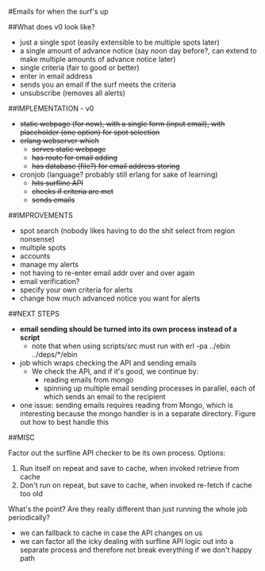 #Emails for when the surf's up

##What does v0 look like?

- just a single spot (easily extensible to be multiple spots later)
- a single amount of advance notice (say noon day before?, can extend to make multiple amounts of advance notice later)
- single criteria (fair to good or better)
- enter in email address
- sends you an email if the surf meets the criteria
- unsubscribe (removes all alerts)

##IMPLEMENTATION - v0

- ~~static webpage (for now), with a single form (input email), with placeholder (one option) for spot selection~~
- ~~erlang webserver which~~
  - ~~serves static webpage~~
  - ~~has route for email adding~~
  - ~~has database (file?) for email address storing~~
- cronjob (language? probably still erlang for sake of learning)
  - ~~hits surfline API~~
  - ~~checks if criteria are met~~
  - ~~sends emails~~

##IMPROVEMENTS

- spot search (nobody likes having to do the shit select from region nonsense)
- multiple spots
- accounts
- manage my alerts
- not having to re-enter email addr over and over again
- email verification?
- specify your own criteria for alerts
- change how much advanced notice you want for alerts

##NEXT STEPS
- **email sending should be turned into its own process instead of a script**
  - note that when using scripts/src must run with erl -pa ../ebin ../deps/*/ebin
- job which wraps checking the API and sending emails
  - We check the API, and if it's good, we continue by:
    - reading emails from mongo
    - spinning up multiple email sending processes in parallel, each of which sends an email to the recipient
- one issue: sending emails requires reading from Mongo, which is interesting because the mongo handler is in a separate directory. Figure out how to best handle this

##MISC

Factor out the surfline API checker to be its own process. Options:
1) Run itself on repeat and save to cache, when invoked retrieve from cache
2) Don't run on repeat, but save to cache, when invoked re-fetch if cache too old

What's the point? Are they really different than just running the whole job periodically?
- we can fallback to cache in case the API changes on us
- we can factor all the icky dealing with surfline API logic out into a separate process and therefore not break everything if we don't happy path

